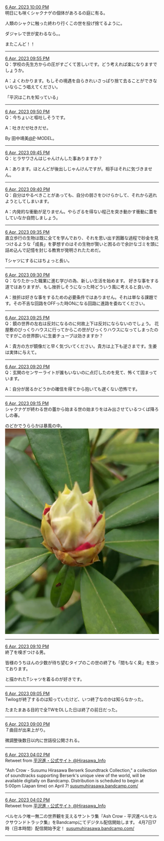 [6 Apr, 2023 10:00 PM](https://twitter.com/hirasawa/status/1643961759433125894#m)  
明日にも咲くシャクナゲの個体があろるの庭に有る。

人類のシャクに触った終わり行くこの世を投げ捨てるように。

ダジャレで世が変わるなら。。

またこんど！！  

---

[6 Apr, 2023 09:55 PM](https://twitter.com/hirasawa/status/1643960496138391553#m)  
Q：学校の先生方からの圧がすごくて苦しいです。どう考えれば楽になりますでしょうか。

A：よくわかります。もしその境遇を自らきれいさっぱり捨て去ることができないならこう唱えてください。

「平沢はこれを知っている」  

---

[6 Apr, 2023 09:50 PM](https://twitter.com/hirasawa/status/1643959238195068929#m)  
Q：今ちょいと嘔吐しそうです。

A：吐きだせ吐きだせ。

By 田中靖美<a href="/p" title="paolo i.">@P</a>-MODEL。  

---

[6 Apr, 2023 09:45 PM](https://twitter.com/hirasawa/status/1643957979476049922#m)  
Q：ヒラサワさんはじゃんけんした事ありますか？

A：あります。ほとんどが後出しじゃんけんですが。相手はそれに気づきません。  

---

[6 Apr, 2023 09:40 PM](https://twitter.com/hirasawa/status/1643956721654833157#m)  
Q：自分はやるべきことがあっても、自分の弱さをひけらかして、それから逃れようとしてしまいます。

A：内発的な衝動が足りません。やらざるを得ない程己を突き動かす衝動に蓋をしていなか自問しましょう。  

---

[6 Apr, 2023 09:35 PM](https://twitter.com/hirasawa/status/1643955462944206848#m)  
直立歩行の生物は既に全てを学んでおり、それを思い出す困難な過程で砂金を見つけるような「成長」を夢想すのはその生物が賢いと困るので余計なゴミを頭に詰め込んで記憶を封じる教育が発明されたためだ。

Tシャツにするにはちょっと長い。  

---

[6 Apr, 2023 09:30 PM](https://twitter.com/hirasawa/status/1643954207962320897#m)  
Q：なりたかった職業に進む学びの為、新しい生活を始めます。
好きな事をする道ではありますが、もし挫折しそうになった時どういう風に考えると良いか、

A：挫折は好きな事をするための必要条件ではありません。それは単なる課題です。その不吉な回路をOFFった時ONになる回路に進路を委ねてください。  

---

[6 Apr, 2023 09:25 PM](https://twitter.com/hirasawa/status/1643952946315669505#m)  
Q：鏡の世界の左右は反対になるのに何故上下は反対にならないのでしょう。
花屋敷のびっくりハウスに行ってからこの世がびっくりハウスになってしまったのですがこの世界酔いに生姜チューブは効きますか？

A：貴方の方が鏡像だと早く気づいてください。貴方は上下も逆さまです。生姜は実体に与えて。  

---

[6 Apr, 2023 09:20 PM](https://twitter.com/hirasawa/status/1643951688146120705#m)  
Q：玄関のセンサーライトが誰もいないのに点灯したのを見て、怖くて固まっています。

A：自分が居るかどうかの確信を得てから抱いても遅くない恐怖です。  

---

[6 Apr, 2023 09:15 PM](https://twitter.com/hirasawa/status/1643950430261747714#m)  
シャクナゲが終わる世の蕾から始まる世の始まりをはみ出させているつくば降ろしの春。

のどかでうららかは暴風の中。  
![image](images/2023-04-06-9-0.png)  

---

[6 Apr, 2023 09:10 PM](https://twitter.com/hirasawa/status/1643949171786018816#m)  
終了を嗅ぎつける男。

皆様のうちほんの少数が待ち望むタイプのこの世の終了も「間もなく臭」を放っております。

と描かれたTシャツを着るのが好きです。  

---

[6 Apr, 2023 09:05 PM](https://twitter.com/hirasawa/status/1643947914287259648#m)  
Twilogが終了するのは知っていたけど、いつ終了なのかは知らなかった。

たまたまある目的で全TWをDLした日は終了の前日だった。  

---

[6 Apr, 2023 09:00 PM](https://twitter.com/hirasawa/status/1643946663545847808#m)  
７曲目が出来上がり。

微調整後数日以内に世話役公開される。  

---

[6 Apr, 2023 04:02 PM](https://twitter.com/Hirasawa_Info/status/1643871758771171328#m)  
Retweet from [平沢進・公式サイト @Hirasawa_Info](https://twitter.com/Hirasawa_Info)  

"Ash Crow - Susumu Hirasawa Berserk Soundtrack Collection," a collection of soundtracks supporting Berserk's unique view of the world, will be available digitally on Bandcamp.
Distribution is scheduled to begin at 5:00pm (Japan time) on April 7!
<a href="https://susumuhirasawa.bandcamp.com/">susumuhirasawa.bandcamp.com/</a>  

---

[6 Apr, 2023 04:02 PM](https://twitter.com/Hirasawa_Info/status/1643871757525487616#m)  
Retweet from [平沢進・公式サイト @Hirasawa_Info](https://twitter.com/Hirasawa_Info)  

ベルセルク唯一無二の世界観を支えるサントラ集『Ash Crow - 平沢進ベルセルクサウンドトラック集』をBandcampにてデジタル配信開始します。
4月7日17時（日本時間）配信開始予定！
<a href="https://susumuhirasawa.bandcamp.com/">susumuhirasawa.bandcamp.com/</a>  

---

